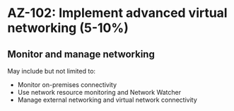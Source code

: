# AZ-102: Implement advanced virtual networking (5-10%)
## Monitor and manage networking
May include but not limited to:
* Monitor on-premises connectivity
* Use network resource monitoring and Network Watcher
* Manage external networking and virtual network connectivity
